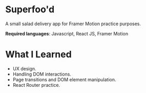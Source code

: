 # Superfoo'd

A small salad delivery app for Framer Motion practice purposes. 

**Required languages**: Javascript, React JS, Framer Motion

# What I Learned

* UX design. 
* Handling DOM interactions. 
* Page transitions and DOM element manipulation.
* React Router practice. 

